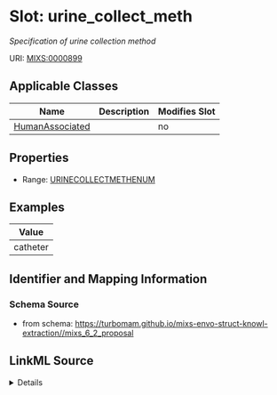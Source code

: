 # Slot: urine_collect_meth


_Specification of urine collection method_



URI: [MIXS:0000899](https://w3id.org/mixs/0000899)



<!-- no inheritance hierarchy -->




## Applicable Classes

| Name | Description | Modifies Slot |
| --- | --- | --- |
[HumanAssociated](HumanAssociated.md) |  |  no  |







## Properties

* Range: [URINECOLLECTMETHENUM](URINECOLLECTMETHENUM.md)






## Examples

| Value |
| --- |
| catheter |

## Identifier and Mapping Information







### Schema Source


* from schema: https://turbomam.github.io/mixs-envo-struct-knowl-extraction//mixs_6_2_proposal




## LinkML Source

<details>
```yaml
name: urine_collect_meth
description: Specification of urine collection method
title: urine/collection method
notes:
- method
examples:
- value: catheter
from_schema: https://turbomam.github.io/mixs-envo-struct-knowl-extraction//mixs_6_2_proposal
rank: 1000
slot_uri: MIXS:0000899
multivalued: false
alias: urine_collect_meth
domain_of:
- HumanAssociated
range: URINE_COLLECT_METH_ENUM
required: false
recommended: false

```
</details>